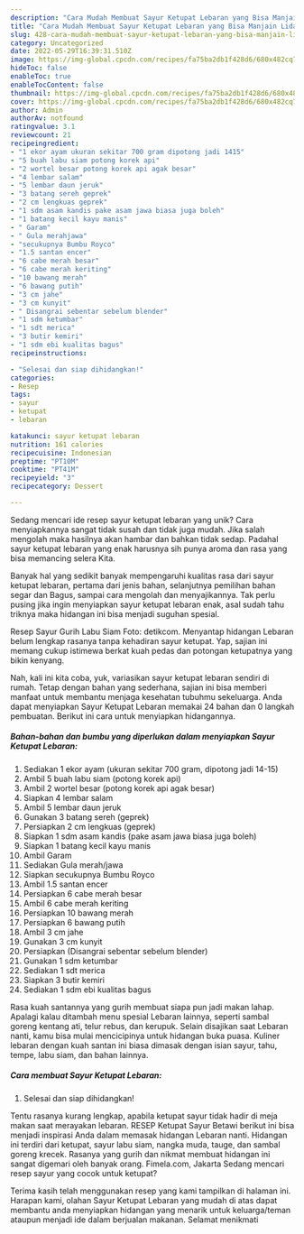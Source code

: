 ```yaml
---
description: "Cara Mudah Membuat Sayur Ketupat Lebaran yang Bisa Manjain Lidah"
title: "Cara Mudah Membuat Sayur Ketupat Lebaran yang Bisa Manjain Lidah"
slug: 428-cara-mudah-membuat-sayur-ketupat-lebaran-yang-bisa-manjain-lidah
category: Uncategorized
date: 2022-05-29T16:39:31.510Z
image: https://img-global.cpcdn.com/recipes/fa75ba2db1f428d6/680x482cq70/sayur-ketupat-lebaran-foto-resep-utama.jpg
hideToc: false
enableToc: true
enableTocContent: false
thumbnail: https://img-global.cpcdn.com/recipes/fa75ba2db1f428d6/680x482cq70/sayur-ketupat-lebaran-foto-resep-utama.jpg
cover: https://img-global.cpcdn.com/recipes/fa75ba2db1f428d6/680x482cq70/sayur-ketupat-lebaran-foto-resep-utama.jpg
author: Admin
authorAv: notfound
ratingvalue: 3.1
reviewcount: 21
recipeingredient:
- "1 ekor ayam ukuran sekitar 700 gram dipotong jadi 1415"
- "5 buah labu siam potong korek api"
- "2 wortel besar potong korek api agak besar"
- "4 lembar salam"
- "5 lembar daun jeruk"
- "3 batang sereh geprek"
- "2 cm lengkuas geprek"
- "1 sdm asam kandis pake asam jawa biasa juga boleh"
- "1 batang kecil kayu manis"
- " Garam"
- " Gula merahjawa"
- "secukupnya Bumbu Royco"
- "1.5 santan encer"
- "6 cabe merah besar"
- "6 cabe merah keriting"
- "10 bawang merah"
- "6 bawang putih"
- "3 cm jahe"
- "3 cm kunyit"
- " Disangrai sebentar sebelum blender"
- "1 sdm ketumbar"
- "1 sdt merica"
- "3 butir kemiri"
- "1 sdm ebi kualitas bagus"
recipeinstructions:

- "Selesai dan siap dihidangkan!"
categories:
- Resep
tags:
- sayur
- ketupat
- lebaran

katakunci: sayur ketupat lebaran 
nutrition: 161 calories
recipecuisine: Indonesian
preptime: "PT10M"
cooktime: "PT41M"
recipeyield: "3"
recipecategory: Dessert

---
```





Sedang mencari ide resep sayur ketupat lebaran yang unik? Cara menyiapkannya sangat tidak susah dan tidak juga mudah. Jika salah mengolah maka hasilnya akan hambar dan bahkan tidak sedap. Padahal sayur ketupat lebaran yang enak harusnya sih punya aroma dan rasa yang bisa memancing selera Kita.





Banyak hal yang sedikit banyak mempengaruhi kualitas rasa dari sayur ketupat lebaran, pertama dari jenis bahan, selanjutnya pemilihan bahan segar dan Bagus, sampai cara mengolah dan menyajikannya. Tak perlu pusing jika ingin menyiapkan sayur ketupat lebaran enak,      asal sudah tahu triknya maka hidangan ini bisa menjadi suguhan spesial.














Resep Sayur Gurih Labu Siam Foto: detikcom. Menyantap hidangan Lebaran belum lengkap rasanya tanpa kehadiran sayur ketupat. Yap, sajian ini memang cukup istimewa berkat kuah pedas dan potongan ketupatnya yang bikin kenyang.






Nah, kali ini kita coba, yuk, variasikan sayur ketupat lebaran sendiri di rumah. Tetap dengan bahan yang sederhana, sajian ini bisa memberi manfaat untuk membantu menjaga kesehatan tubuhmu sekeluarga. Anda dapat menyiapkan Sayur Ketupat Lebaran memakai 24 bahan dan 0 langkah pembuatan. Berikut ini cara untuk menyiapkan hidangannya.

<!--inarticleads1-->

##### Bahan-bahan dan bumbu yang diperlukan dalam menyiapkan Sayur Ketupat Lebaran:

1. Sediakan 1 ekor ayam (ukuran sekitar 700 gram, dipotong jadi 14-15)
1. Ambil 5 buah labu siam (potong korek api)
1. Ambil 2 wortel besar (potong korek api agak besar)
1. Siapkan 4 lembar salam
1. Ambil 5 lembar daun jeruk
1. Gunakan 3 batang sereh (geprek)
1. Persiapkan 2 cm lengkuas (geprek)
1. Siapkan 1 sdm asam kandis (pake asam jawa biasa juga boleh)
1. Siapkan 1 batang kecil kayu manis
1. Ambil  Garam
1. Sediakan  Gula merah/jawa
1. Siapkan secukupnya Bumbu Royco
1. Ambil 1.5 santan encer
1. Persiapkan 6 cabe merah besar
1. Ambil 6 cabe merah keriting
1. Persiapkan 10 bawang merah
1. Persiapkan 6 bawang putih
1. Ambil 3 cm jahe
1. Gunakan 3 cm kunyit
1. Persiapkan  (Disangrai sebentar sebelum blender)
1. Gunakan 1 sdm ketumbar
1. Sediakan 1 sdt merica
1. Siapkan 3 butir kemiri
1. Sediakan 1 sdm ebi kualitas bagus


Rasa kuah santannya yang gurih membuat siapa pun jadi makan lahap. Apalagi kalau ditambah menu spesial Lebaran lainnya, seperti sambal goreng kentang ati, telur rebus, dan kerupuk. Selain disajikan saat Lebaran nanti, kamu bisa mulai mencicipinya untuk hidangan buka puasa. Kuliner lebaran dengan kuah santan ini biasa dimasak dengan isian sayur, tahu, tempe, labu siam, dan bahan lainnya. 

<!--inarticleads2-->

##### Cara membuat Sayur Ketupat Lebaran:


1. Selesai dan siap dihidangkan!

Tentu rasanya kurang lengkap, apabila ketupat sayur tidak hadir di meja makan saat merayakan lebaran. RESEP Ketupat Sayur Betawi berikut ini bisa menjadi inspirasi Anda dalam memasak hidangan Lebaran nanti. Hidangan ini terdiri dari ketupat, sayur labu siam, nangka muda, tauge, dan sambal goreng krecek. Rasanya yang gurih dan nikmat membuat hidangan ini sangat digemari oleh banyak orang. Fimela.com, Jakarta Sedang mencari resep sayur yang cocok untuk ketupat? 

Terima kasih telah menggunakan resep yang kami tampilkan di halaman ini. Harapan kami, olahan Sayur Ketupat Lebaran yang mudah di atas dapat membantu anda menyiapkan hidangan yang menarik untuk keluarga/teman ataupun menjadi ide dalam berjualan makanan. Selamat menikmati
